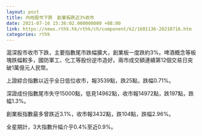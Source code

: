```yaml
---
layout: post
title: 內地股市下跌　創業板跌近3%收市
date: 2021-07-16 15:36:02.000000000 +08:00
link: https://news.rthk.hk/rthk/ch/component/k2/1601136-20210716.htm
categories: rthk
---
```


滬深股市收市下跌，主要指數尾市跌幅擴大，創業板一度跌約3%。啤酒概念等板塊跌幅較多，國防軍工、化工等股份逆市造好。兩市成交額連續第12個交易日突破1萬億元人民幣。

上證綜合指數以近乎全日低位收市，報3539點，跌25點，跌幅0.71%。

深證成份指數尾市失守15000點，低見14962點，收市報14972點，跌197點，跌幅1.3%。

創業板指數最多曾跌近3.1%，收市報3432點，跌104點，跌幅2.96%。

全星期計，3大指數升幅介乎0.4%至近0.9%。

